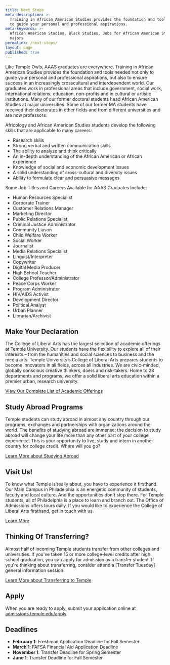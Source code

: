 ```yaml
---
title: Next Stops
meta-description: >-
  Training in African American Studies provides the foundation and tools needed
  to guide your personal and professional aspirations.
meta-keywords: >-
  African American Studies, Black Studies, Jobs for African American Studies
  majors
permalink: /next-stops/
layout: page
published: true
---
```

Like Temple Owls, AAAS graduates are everywhere. Training in African American Studies provides the foundation and tools needed not only to guide your personal and professional aspirations, but also to ensure success in an increasingly crosscultural and interdependent world. Our graduates work in professional areas that include government, social work, international relations, education, non-profits and in cultural or artistic institutions. Many of our former doctoral students head African American Studies at major universities. Some of our former MA students have received their doctorates in other fields and from different universities and are now professors. 

Africology and African American Studies students develop the following skills that are applicable to many careers:
- Research skills
- Strong verbal and written communication skills
- The ability to analyze and think critically
- An in-depth understanding of the African American or African experience
- Knowledge of social and economic development issues
- A solid understanding of cross-cultural and diversity issues
- Ability to formulate clear and persuasive messages

Some Job Titles and Careers Available for AAAS Graduates Include:
- Human Resources Specialist
- Corporate Trainer
- Customer Relations Manager
- Marketing Director
- Public Relations Specialist
- Criminal Justice Administrator
- Community Liason
- Child Welfare Worker
- Social Worker
- Journalist
- Media Relations Specialist
- Linguist/Interpreter
- Copywriter
- Digital Media Producer
- High School Teacher
- College Professor/Administrator
- Peace Corps Worker
- Program Administrator
- HIV/AIDS Activist
- Development Director
- Political Analyst
- Urban Planner
- Librarian/Archivist

## Make Your Declaration
The College of Liberal Arts has the largest selection of academic offerings at Temple University. Our students have the flexibility to explore all of their interests – from the humanities and social sciences to business and the media arts. Temple University’s College of Liberal Arts prepares students to become innovators in all fields, across all industries. We are civic-minded, globally conscious creative thinkers, doers and risk-takers. Home to 28 departments and programs, we offer a solid liberal arts education within a premier urban, research university. 

[View Our Complete List of Academic Offerings](http://www.liberalarts.temple.edu)

## Study Abroad Programs
Temple students can study abroad in almost any country through our programs, exchanges and partnerships with organizations around the world. The benefits of studying abroad are immense; the decision to study abroad will change your life more than any other part of your college experience. This is your opportunity to live, study and intern in another country for college credit. Where will you go? 

[Learn More about Studying Abroad](https://studyabroad.temple.edu/)

## Visit Us!
To know what Temple is really about, you have to experience it firsthand. Our Main Campus in Philadelphia is an energetic community of students, faculty and local culture. And the opportunities don't stop there. For Temple students, all of Philadelphia is a place to learn and branch out. The Office of Admissions offers tours daily. If you would like to experience the College of Liberal Arts firsthand, get in touch with us.

[Learn More](http://admissions.temple.edu/visit)

## Thinking Of Transferring?

Almost half of incoming Temple students transfer from other colleges and universities. If you’ve taken 15 or more college-level credits after high school graduation, you can apply for admission as a transfer student.  If you're thinking about transferring, consider attend a [Transfer Tuesday] general information session. 

[Learn More about Transferring to Temple](http://admissions.temple.edu/apply/transfer-applicant)

## Apply
When you are ready to apply, submit your application online at [admissions.temple.edu/apply](http://admissions.temple.edu/apply).

## Deadlines
- **February 1**: Freshman Application Deadline for Fall Semester
- **March 1**: FAFSA Financial Aid Application Deadline
- **November 1**: Transfer Deadline for Spring Semester
- **June 1**: Transfer Deadline for Fall Semester
